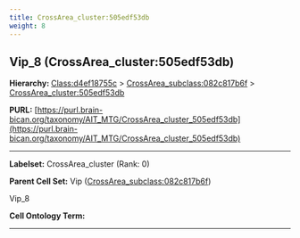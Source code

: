 ```yaml
---
title: CrossArea_cluster:505edf53db
weight: 8
---
```

## Vip_8 (CrossArea_cluster:505edf53db)
<b>Hierarchy: </b>
[Class:d4ef18755c](../Class_d4ef18755c) >
[CrossArea_subclass:082c817b6f](../CrossArea_subclass_082c817b6f) >
[CrossArea_cluster:505edf53db](../CrossArea_cluster_505edf53db)

**PURL:** [https://purl.brain-bican.org/taxonomy/AIT_MTG/CrossArea_cluster_505edf53db](https://purl.brain-bican.org/taxonomy/AIT_MTG/CrossArea_cluster_505edf53db)

---


**Labelset:** CrossArea_cluster (Rank: 0)

**Parent Cell Set:** Vip ([CrossArea_subclass:082c817b6f](../CrossArea_subclass_082c817b6f))

Vip_8


**Cell Ontology Term:** 

[MARKER GENES.]: #


---

[TRANSFERRED ANNOTATIONS.]: #


[AUTHOR ANNOTATION FIELDS.]: #

